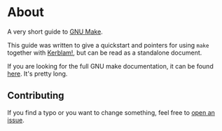 # About

A very short guide to [GNU Make](https://www.gnu.org/software/make/).

This guide was written to give a quickstart and pointers for using `make`
together with [Kerblam!](https://github.com/MrHedmad/kerblam), but can be
read as a standalone document.

If you are looking for the full GNU make documentation, it can be found
[here](https://www.gnu.org/software/make/manual/).
It's pretty long.

## Contributing
If you find a typo or you want to change something, feel free to
[open an issue](https://github.com/MrHedmad/make_in_short/issues/new).
